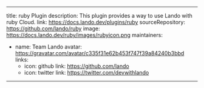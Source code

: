 
---
title: ruby Plugin
description: This plugin provides a way to use Lando with ruby Cloud.
link: https://docs.lando.dev/plugins/ruby
sourceRepository: https://github.com/lando/ruby
image: https://docs.lando.dev/ruby/images/rubyicon.png
maintainers:
  - name: Team Lando
    avatar: https://gravatar.com/avatar/c335f31e62b453f747f39a84240b3bbd
    links:
      - icon: github
        link: https://github.com/lando
      - icon: twitter
        link: https://twitter.com/devwithlando
---


